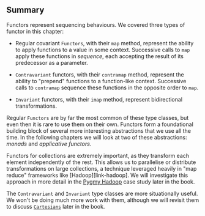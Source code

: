 ## Summary

Functors represent sequencing behaviours.
We covered three types of functor in this chapter:

- Regular covariant `Functors`, with their `map` method,
  represent the ability to apply functions
  to a value in some context.
  Successive calls to `map`
  apply these functions in *sequence*,
  each accepting the result of its predecessor
  as a parameter.

- `Contravariant` functors, with their `contramap` method,
  represent the ability to "prepend" functions
  to a function-like context.
  Successive calls to `contramap`
  sequence these functions in the opposite order to `map`.

- `Invariant` functors, with their `imap` method,
  represent bidirectional transformations.

Regular `Functors` are by far the most common of these type classes,
but even then it is rare to use them on their own.
Functors form a foundational building block of
several more interesting abstractions that we use all the time.
In the following chapters we will look at two of these abstractions:
*monads* and *applicative functors*.

Functors for collections are extremely important, as they transform each element independently of the rest.
This allows us to parallelise or distribute
transformations on large collections,
a technique leveraged heavily in
"map reduce" frameworks like [Hadoop][link-hadoop].
We will investigate this approach in more detail in the
[Pygmy Hadoop](#map-reduce) case study later in the book.

The `Contravariant` and `Invariant` type classes
are more situationally useful.
We won't be doing much more work with them,
although we will revisit them
to discuss [`Cartesians`](#cartesian)
later in the book.

